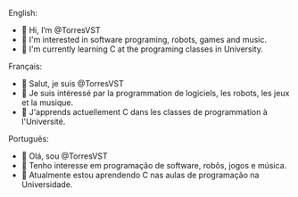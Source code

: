 English:
- 👋 Hi, I’m @TorresVST
- 👀 I'm interested in software programing, robots, games and music.
- 🌱 I'm currently learning C at the programing classes in University. 

Français:
- 👋 Salut, je suis @TorresVST
- 👀 Je suis intéressé par la programmation de logiciels, les robots, les jeux et la musique.
- 🌱 J'apprends actuellement C dans les classes de programmation à l'Université.

Português:
- 👋 Olá, sou @TorresVST
- 👀 Tenho interesse em programação de software, robôs, jogos e música.
- 🌱 Atualmente estou aprendendo C nas aulas de programação na Universidade.
